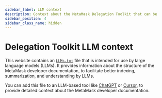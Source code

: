 ```yaml
---
sidebar_label: LLM context
description: Context about the MetaMask Delegation Toolkit that can be provided to an LLM.
sidebar_position: 4
sidebar_class_name: hidden
---
```


# Delegation Toolkit LLM context

This website contains an [`LLMs.txt`](/llms.txt) file that is intended for use by large language models (LLMs).
It provides information about the structure of the MetaMask developer documentation,
to facilitate better indexing, summarization, and understanding by LLMs.

You can add this file to an LLM-based tool like [ChatGPT](https://chatgpt.com/) or [Cursor](https://docs.cursor.com/context/@-symbols/@-docs),
to provide detailed context about the MetaMask developer documentation.

